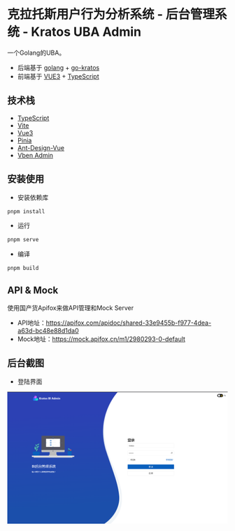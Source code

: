 # 克拉托斯用户行为分析系统 - 后台管理系统 - Kratos UBA Admin

一个Golang的UBA。

- 后端基于 [golang](https://go.dev/) + [go-kratos](https://go-kratos.dev/)
- 前端基于 [VUE3](https://vuejs.org/) + [TypeScript](https://www.typescriptlang.org/)

## 技术栈

- [TypeScript](https://www.typescriptlang.org/)
- [Vite](https://vitejs.dev/)
- [Vue3](https://v3.vuejs.org/)
- [Pinia](https://pinia.vuejs.org/)
- [Ant-Design-Vue](https://2x.antdv.com/docs/vue/introduce-cn/)
- [Vben Admin](https://vben.vvbin.cn/#/)

## 安装使用

- 安装依赖库

```bash
pnpm install
```

- 运行

```bash
pnpm serve
```

- 编译

```bash
pnpm build
```

## API & Mock

使用国产货Apifox来做API管理和Mock Server

- API地址：<https://apifox.com/apidoc/shared-33e9455b-f977-4dea-a63d-bc48e88d1da0>
- Mock地址：<https://mock.apifox.cn/m1/2980293-0-default>

## 后台截图

- 登陆界面

![登陆界面](./docs/kratos-bi-login.png)
